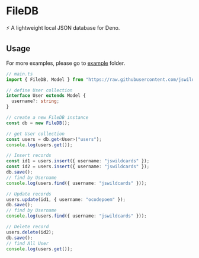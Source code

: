 # FileDB

:zap: A lightweight local JSON database for Deno.

## Usage

For more examples, please go to [example](https://github.com/jswildcards/filedb/tree/main/example) folder.

```ts
// main.ts
import { FileDB, Model } from "https://raw.githubusercontent.com/jswildcards/filedb/main/mod.ts";

// define User collection
interface User extends Model {
  username?: string;
}

// create a new FileDB instance
const db = new FileDB();

// get User collection
const users = db.get<User>("users");
console.log(users.get());

// Insert records
const id1 = users.insert({ username: "jswildcards" });
const id2 = users.insert({ username: "jswildcards" });
db.save();
// find by Username
console.log(users.find({ username: "jswildcards" }));

// Update records
users.update(id1, { username: "ocodepoem" });
db.save();
// find by Username
console.log(users.find({ username: "jswildcards" }));

// Delete record
users.delete(id2);
db.save();
// find All User
console.log(users.get());
```
